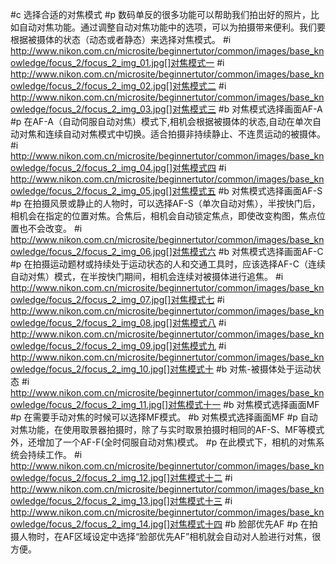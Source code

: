 #c 选择合适的对焦模式
#p 数码单反的很多功能可以帮助我们拍出好的照片，比如自动对焦功能。通过调整自动对焦功能中的选项，可以为拍摄带来便利。我们要根据被摄体的状态（动态或者静态）来选择对焦模式。
#i http://www.nikon.com.cn/microsite/beginnertutor/common/images/base_knowledge/focus_2/focus_2_img_01.jpg[]对焦模式一
#i http://www.nikon.com.cn/microsite/beginnertutor/common/images/base_knowledge/focus_2/focus_2_img_02.jpg[]对焦模式二
#i http://www.nikon.com.cn/microsite/beginnertutor/common/images/base_knowledge/focus_2/focus_2_img_03.jpg[]对焦模式三
#b 对焦模式选择画面AF-A
#p 在AF-A（自动伺服自动对焦）模式下,相机会根据被摄体的状态,自动在单次自动对焦和连续自动对焦模式中切换。适合拍摄非持续静止、不连贯运动的被摄体。
#i http://www.nikon.com.cn/microsite/beginnertutor/common/images/base_knowledge/focus_2/focus_2_img_04.jpg[]对焦模式四
#i http://www.nikon.com.cn/microsite/beginnertutor/common/images/base_knowledge/focus_2/focus_2_img_05.jpg[]对焦模式五
#b 对焦模式选择画面AF-S
#p 在拍摄风景或静止的人物时，可以选择AF-S（单次自动对焦），半按快门后，相机会在指定的位置对焦。合焦后，相机会自动锁定焦点，即使改变构图，焦点位置也不会改变。
#i http://www.nikon.com.cn/microsite/beginnertutor/common/images/base_knowledge/focus_2/focus_2_img_06.jpg[]对焦模式六
#b 对焦模式选择画面AF-C
#p 在拍摄运动题材或持续处于运动状态的人和交通工具时，应该选择AF-C（连续自动对焦）模式，在半按快门期间，相机会连续对被摄体进行追焦。
#i http://www.nikon.com.cn/microsite/beginnertutor/common/images/base_knowledge/focus_2/focus_2_img_07.jpg[]对焦模式七
#i http://www.nikon.com.cn/microsite/beginnertutor/common/images/base_knowledge/focus_2/focus_2_img_08.jpg[]对焦模式八
#i http://www.nikon.com.cn/microsite/beginnertutor/common/images/base_knowledge/focus_2/focus_2_img_09.jpg[]对焦模式九
#i http://www.nikon.com.cn/microsite/beginnertutor/common/images/base_knowledge/focus_2/focus_2_img_10.jpg[]对焦模式十
#b 对焦-被摄体处于运动状态
#i http://www.nikon.com.cn/microsite/beginnertutor/common/images/base_knowledge/focus_2/focus_2_img_11.jpg[]对焦模式十一
#b 对焦模式选择画面MF
#p 在需要手动对焦的时候可以选择MF模式。
#b 对焦模式选择画面MF
#p 自动对焦功能，在使用取景器拍摄时，除了与实时取景拍摄时相同的AF-S、MF等模式外，还增加了一个AF-F(全时伺服自动对焦)模式。
#p 在此模式下，相机的对焦系统会持续工作。
#i http://www.nikon.com.cn/microsite/beginnertutor/common/images/base_knowledge/focus_2/focus_2_img_12.jpg[]对焦模式十二
#i http://www.nikon.com.cn/microsite/beginnertutor/common/images/base_knowledge/focus_2/focus_2_img_13.jpg[]对焦模式十三
#i http://www.nikon.com.cn/microsite/beginnertutor/common/images/base_knowledge/focus_2/focus_2_img_14.jpg[]对焦模式十四
#b 脸部优先AF
#p 在拍摄人物时，在AF区域设定中选择“脸部优先AF”相机就会自动对人脸进行对焦，很方便。	